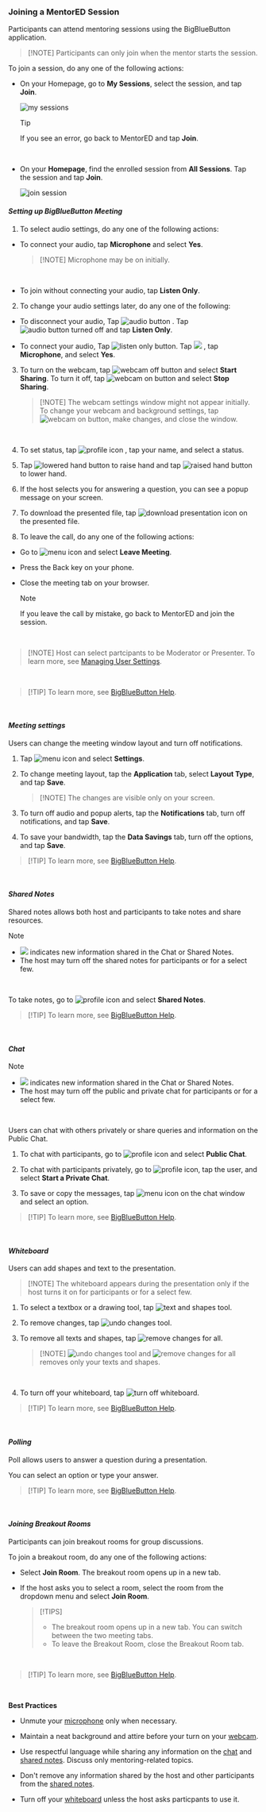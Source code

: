 ### Joining a MentorED Session

Participants can attend mentoring sessions using the BigBlueButton application.

> [!NOTE] Participants can only join when the mentor starts the session.

To join a session, do any one of the following actions:

* On your Homepage, go to **My Sessions**, select the session, and tap **Join**. 

  ![my sessions](media/mysessions-joinbutton.PNG)


    > [!TIP]
    > If you see an error, go back to MentorED and tap **Join**.
    <br />

* On your **Homepage**, find the enrolled session from **All Sessions**. Tap the session and tap **Join**.

  ![join session](media/joinsession.png)

#### *Setting up BigBlueButton Meeting*

1.  To select audio settings, do any one of the following actions:

* To connect your audio, tap **Microphone** and select **Yes**. 

  > [!NOTE] Microphone may be on initially.
  </br>


* To join without connecting your audio, tap **Listen Only**.


2. To change your audio settings later, do any one of the following:

* To disconnect your audio, Tap ![audio button](media/audiobutton.png) . Tap  ![audio button turned off](media/audiobutton-off.png)  and tap **Listen Only**.

* To connect your audio, Tap ![listen only button](media/listenonlybutton.png). Tap ![](media/audiobutton-off.png) , tap **Microphone**, and select **Yes**.


3.  To turn on the webcam, tap ![webcam off button](media/webcam-off.png) and select **Start Sharing**. To turn it off, tap ![webcam on button](media/webcam-on.png) and select **Stop Sharing**.

    > [!NOTE] The webcam settings window might not appear initially. 
    > To change your webcam and background settings, tap ![webcam on button](media/webcam-on.png), make changes, and close the window.
    
    </br>

    


4. To set status, tap ![profile icon](media/bbb-profileicon.png) , tap your name, and select a status.

  


5. Tap ![lowered hand button](media/loweredhand.png) to raise hand and tap ![raised hand button](media/raisedhand.png) to lower hand.

6. If the host selects you for answering a question, you can see a popup message on your screen.

7. To download the presented file, tap ![download presentation icon](media/presentedfile-download-icon.png) on the presented file.


8.	To leave the call, do any one of the following actions:

* Go to ![menu icon](media/menu-icon.png)  and select **Leave Meeting**.


* Press the Back key on your phone.

* Close the meeting tab on your browser.

  > [!NOTE] 
  > If you leave the call by mistake, go back to MentorED and join the session.

  </br>

> [!NOTE] Host can select partcipants to be Moderator or Presenter. To learn more, see [Managing User Settings](starting-a-session.md). 

</br>


> [!TIP] To learn more, see [BigBlueButton Help](https://docs.bigbluebutton.org/support/getting-help.html).

</br>
    

#### *Meeting settings*
Users can change the meeting window layout and turn off notifications.

1. Tap ![menu icon](media/menu-icon.png) and select **Settings**. 

2. To change meeting layout, tap the **Application** tab, select **Layout Type**, and tap **Save**.

   > [!NOTE] The changes are visible only on your screen.


3.  To turn off audio and popup alerts, tap the **Notifications** tab, turn off notifications, and tap **Save**.

4. To save your bandwidth, tap the **Data Savings** tab, turn off the options, and tap **Save**.


> [!TIP] To learn more, see [BigBlueButton Help](https://docs.bigbluebutton.org/support/getting-help.html).

</br>

#### *Shared Notes* ####
Shared notes allows both host and participants to take notes and share resources.

> [!NOTE]  
> * ![](media/bbb-profileicon-notification.png) indicates new information shared in the Chat or Shared Notes.
> * The host may turn off the shared notes for participants or for a select few.
</br>

To take notes, go to ![profile icon](media/bbb-profileicon.png) and select **Shared Notes**. 


> [!TIP] To learn more, see [BigBlueButton Help](https://docs.bigbluebutton.org/support/getting-help.html).

</br>

#### *Chat* #### 

> [!NOTE] 
> * ![](media/bbb-profileicon-notification.png) indicates new information shared in the Chat or Shared Notes. 
> * The host may turn off the public and private chat for participants or for a select few.
</br>

Users can chat with others privately or share queries and information on the Public Chat.

1. To chat with participants, go to ![profile icon](media/bbb-profileicon.png) and select **Public Chat**. 

2. To chat with participants privately, go to ![profile icon](media/bbb-profileicon.png), tap the user, and select **Start a Private Chat**. 

3. To save or copy the messages, tap ![menu icon](media/menu-icon.png) on the chat window and select an option.

> [!TIP] To learn more, see [BigBlueButton Help](https://docs.bigbluebutton.org/support/getting-help.html).

</br>

#### *Whiteboard* ####

Users can add shapes and text to the presentation.

> [!NOTE] The whiteboard appears during the presentation only if the host turns it on for participants or for a select few.

1. To select a textbox or a drawing tool, tap ![text and shapes tool](media/whiteboardtool-text-and-shapes.png).

2. To remove changes, tap ![undo changes tool](media/whiteboardtools-undochange.png).

3. To remove all texts and shapes, tap ![remove changes for all](media/whiteboardtools-deletetool.png).

    > [!NOTE] ![undo changes tool](media/whiteboardtools-undochange.png) and ![remove changes for all](media/whiteboardtools-deletetool.png) removes only your texts and shapes.
    </br>

4. To turn off your whiteboard, tap ![turn off whiteboard](media/whiteboardtools-turnoff.png).

> [!TIP] To learn more, see [BigBlueButton Help](https://docs.bigbluebutton.org/support/getting-help.html).

</br>


#### *Polling* #### 
Poll allows users to answer a question during a presentation.

You can select an option or type your answer.

> [!TIP] To learn more, see [BigBlueButton Help](https://docs.bigbluebutton.org/support/getting-help.html).

</br>

#### *Joining Breakout Rooms* ####
Participants can join breakout rooms for group discussions.

To join a breakout room, do any one of the following actions:

* Select **Join Room**. The breakout room opens up in a new tab.

* If the host asks you to select a room, select the room from the dropdown menu and select **Join Room**.

   > [!TIPS] 
   > * The breakout room opens up in a new tab. You can switch between the two meeting tabs. 
   > * To leave the Breakout Room, close the Breakout Room tab.

   </br>

> [!TIP] To learn more, see [BigBlueButton Help](https://docs.bigbluebutton.org/support/getting-help.html).

</br>


**Best Practices**

-   Unmute your [microphone](#setting-up-bigbluebutton-meeting) only when necessary.

-   Maintain a neat background and attire before your turn on your [webcam](#setting-up-bigbluebutton-meeting). 

-   Use respectful language while sharing any information on the [chat](#chat) and [shared notes](#shared-notes). Discuss only mentoring-related topics.

- Don't remove any information shared by the host and other participants from the [shared notes](#shared-notes).

- Turn off your [whiteboard](#whiteboard)  unless the host asks particpants to use it. 


